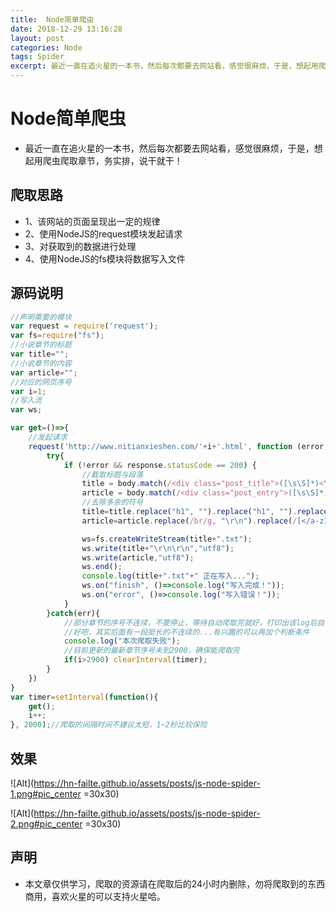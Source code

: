 ```yaml
---
title:  Node简单爬虫
date: 2018-12-29 13:16:28
layout: post
categories: Node
tags: Spider
excerpt: 最近一直在追火星的一本书，然后每次都要去网站看，感觉很麻烦，于是，想起用爬虫爬取章节，务实排，说干就干！
---
```

# Node简单爬虫

* 最近一直在追火星的一本书，然后每次都要去网站看，感觉很麻烦，于是，想起用爬虫爬取章节，务实排，说干就干！

## 爬取思路

* 1、该网站的页面呈现出一定的规律
* 2、使用NodeJS的request模块发起请求
* 3、对获取到的数据进行处理
* 4、使用NodeJS的fs模块将数据写入文件

## 源码说明

````javascript
//声明需要的模块
var request = require('request');
var fs=require("fs");
//小说章节的标题
var title="";
//小说章节的内容
var article="";
//对应的网页序号
var i=1;
//写入流
var ws;

var get=()=>{
	//发起请求
	request('http://www.nitianxieshen.com/'+i+'.html', function (error, response, body) {
		try{
			if (!error && response.statusCode == 200) {
				//截取标题与段落
			    title = body.match(/<div class="post_title">([\s\S]*)<\/h1>/i)[0].split("</div>")[0];
			    article = body.match(/<div class="post_entry">([\s\S]*)<\/div>/i)[0].split("</div>")[0];
			    //去除多余的符号
			    title=title.replace("h1", "").replace("h1", "").replace(/[</a-z_"=>\r\n ]/g, "");
			    article=article.replace(/br/g, "\r\n").replace(/[</a-z1=_".:&;>]/g, "");

			    ws=fs.createWriteStream(title+".txt");
				ws.write(title+"\r\n\r\n","utf8");
				ws.write(article,"utf8");
				ws.end();
				console.log(title+".txt"+" 正在写入...");
				ws.on("finish", ()=>console.log("写入完成！"));
				ws.on("error", ()=>console.log("写入错误！"));
			}
		}catch(err){
			//部分章节的序号不连续，不要停止，等待自动爬取完就好，打印出该log后自动无视掉
			//好吧，其实后面有一段挺长的不连续的...有兴趣的可以再加个判断条件
			console.log("本次爬取失败");
			//目前更新的最新章节序号未到2900，确保能爬取完
			if(i>2900) clearInterval(timer);
		}
	})
}
var timer=setInterval(function(){
	get();
	i++;
}, 2000);//爬取的间隔时间不建议太短，1~2秒比较保险
````

## 效果

![Alt](https://hn-failte.github.io/assets/posts/js-node-spider-1.png#pic_center =30x30)

![Alt](https://hn-failte.github.io/assets/posts/js-node-spider-2.png#pic_center =30x30)

## 声明

* 本文章仅供学习，爬取的资源请在爬取后的24小时内删除，勿将爬取到的东西商用，喜欢火星的可以支持火星哈。
